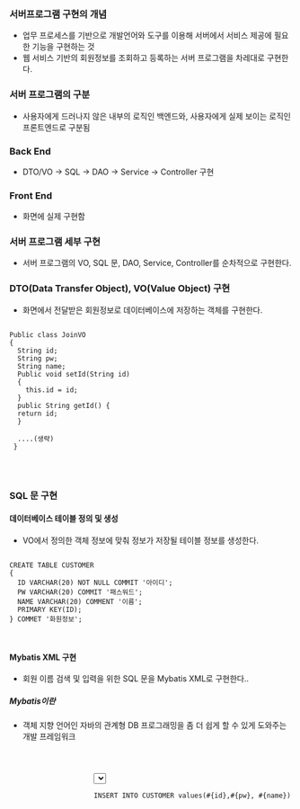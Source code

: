 ### 서버프로그램 구현의 개념
- 업무 프로세스를 기반으로 개발언어와 도구를 이용해 서버에서 서비스 제공에 필요한 기능을 구현하는 것
- 웹 서비스 기반의 회원정보를 조회하고 등록하는 서버 프로그램을 차레대로 구현한다.

### 서버 프로그램의 구분
- 사용자에게 드러나지 않은 내부의 로직인 백엔드와, 사용자에게 실제 보이는 로직인 프론트엔드로 구분됨

### Back End
- DTO/VO -> SQL -> DAO -> Service -> Controller 구현

### Front End
- 화면에 실제 구현함

### 서버 프로그램 세부 구현
- 서버 프로그램의 VO, SQL 문, DAO, Service, Controller를 순차적으로 구현한다.

### DTO(Data Transfer Object), VO(Value Object) 구현
- 화면에서 전달받은 회원정보로 데이터베이스에 저장하는 객체를 구현한다.

<pre>
<code>
Public class JoinVO 
{
  String id;
  String pw;
  String name;
  Public void setId(String id)
  {
    this.id = id;
  }
  public String getId() {
  return id;
  }
  
  ....(생략)
 }
 
 </code>
 </pre>
 
 
 ### SQL 문 구현
 #### 데이터베이스 테이블 정의 및 생성
 - VO에서 정의한 객체 정보에 맞춰 정보가 저장될 테이블 정보를 생성한다.

<pre>
<code>
CREATE TABLE CUSTOMER
{
  ID VARCHAR(20) NOT NULL COMMIT '아이디';
  PW VARCHAR(20) COMMIT '패스워드';
  NAME VARCHAR(20) COMMENT '이름';
  PRIMARY KEY(ID);
} COMMET '화원정보';

</code>
</pre>

#### Mybatis XML 구현
- 회원 이름 검색 및 입력을 위한 SQL 문을 Mybatis XML로 구현한다..

##### Mybatis이란
- 객체 지향 언어인 자바의 관계형 DB 프로그래밍을 좀 더 쉽게 할 수 있게 도와주는 개발 프레임워크

<pre>
<code>

<mapper namespace = "com.choi.sql">
                     <Select id = "SelectJoin"
                             parameterType = "com.choi.vo.JoinVO"
                             resultType = "com.choi.vo.JoinVO">
                     SELECT * FROM CUSTOMER
                     WHERE(name = # {name})
                     </select>
                     <insert id = "insertJoin" parameterType = "com.choi.vo.JoinVo" >
                     INSERT INTO CUSTOMER values(#{id},#{pw}, #{name})
                     </insert>
</mapper>
                     
                     
                     
</code>
</pre>

 
 
